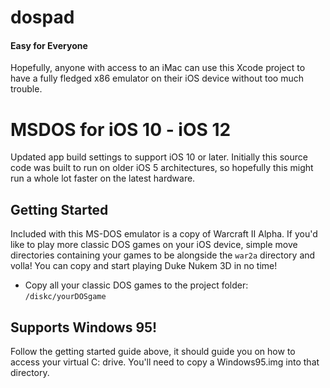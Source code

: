 dospad
======

#### Easy for Everyone
Hopefully, anyone with access to an iMac can use this Xcode project to have a fully fledged x86 emulator on their iOS device without too much trouble. 

# MSDOS for iOS 10 - iOS 12
Updated app build settings to support iOS 10 or later. Initially this source code was built to run on older iOS 5 architectures, so hopefully this might run a whole lot faster on the latest hardware. 


## Getting Started
Included with this MS-DOS emulator is a copy of Warcraft II Alpha.
If you'd like to play more classic DOS games on your iOS device, simple move
directories containing your games to be alongside the `war2a` directory and volla!
You can copy and start playing Duke Nukem 3D in no time!
* Copy all your classic DOS games to the project folder: `/diskc/yourDOSgame`


## Supports Windows 95!
Follow the getting started guide above, it should guide you on how to access your virtual
C: drive. You'll need to copy a Windows95.img into that directory.

